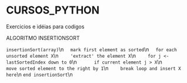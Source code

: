 # CURSOS_PYTHON
Exercicios e idéias para codigos

ALGORITMO INSERTIONSORT

`insertionSort(array)`\n
`  mark first element as sorted`\n
`  for each unsorted element X`\n
`    'extract' the element X`\n
`    for j <- lastSortedIndex down to 0`\n
`      if current element j > X`\n
`        move sorted element to the right by 1`\n
`    break loop and insert X here`\n
`end insertionSort`\n
